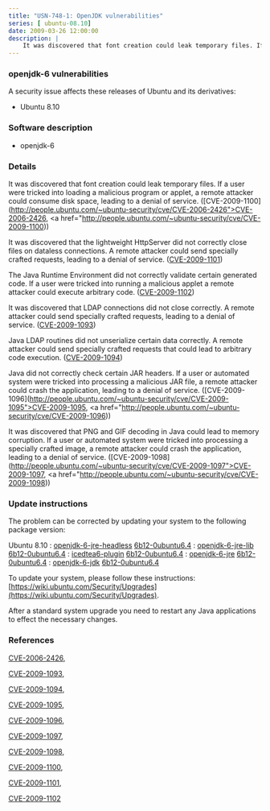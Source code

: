 ```yaml
---
title: "USN-748-1: OpenJDK vulnerabilities"
series: [ ubuntu-08.10]
date: 2009-03-26 12:00:00
description: |
    It was discovered that font creation could leak temporary files. If a user were tricked into loading a malicious program or applet, a remote attacker could consume disk space, leading to a denial of service. ([CVE-2009-1100](http://people.ubuntu.com/~ubuntu-security/cve/CVE-2006-2426">CVE-2006-2426</a>, <a href="http://people.ubuntu.com/~ubuntu-security/cve/CVE-2009-1100))
--- 
```

 
### openjdk-6 vulnerabilities

A security issue affects these releases of Ubuntu and its derivatives:

* Ubuntu 8.10

### Software description

* openjdk-6 

### Details

It was discovered that font creation could leak temporary files. If a user were tricked into loading a malicious program or applet, a remote attacker could consume disk space, leading to a denial of service. ([CVE-2009-1100](http://people.ubuntu.com/~ubuntu-security/cve/CVE-2006-2426">CVE-2006-2426</a>, <a href="http://people.ubuntu.com/~ubuntu-security/cve/CVE-2009-1100))

It was discovered that the lightweight HttpServer did not correctly close files on dataless connections. A remote attacker could send specially crafted requests, leading to a denial of service. ([CVE-2009-1101](http://people.ubuntu.com/~ubuntu-security/cve/CVE-2009-1101))

The Java Runtime Environment did not correctly validate certain generated code. If a user were tricked into running a malicious applet a remote attacker could execute arbitrary code. ([CVE-2009-1102](http://people.ubuntu.com/~ubuntu-security/cve/CVE-2009-1102))

It was discovered that LDAP connections did not close correctly. A remote attacker could send specially crafted requests, leading to a denial of service. ([CVE-2009-1093](http://people.ubuntu.com/~ubuntu-security/cve/CVE-2009-1093))

Java LDAP routines did not unserialize certain data correctly. A remote attacker could send specially crafted requests that could lead to arbitrary code execution. ([CVE-2009-1094](http://people.ubuntu.com/~ubuntu-security/cve/CVE-2009-1094))

Java did not correctly check certain JAR headers. If a user or automated system were tricked into processing a malicious JAR file, a remote attacker could crash the application, leading to a denial of service. ([CVE-2009-1096](http://people.ubuntu.com/~ubuntu-security/cve/CVE-2009-1095">CVE-2009-1095</a>, <a href="http://people.ubuntu.com/~ubuntu-security/cve/CVE-2009-1096))

It was discovered that PNG and GIF decoding in Java could lead to memory corruption. If a user or automated system were tricked into processing a specially crafted image, a remote attacker could crash the application, leading to a denial of service. ([CVE-2009-1098](http://people.ubuntu.com/~ubuntu-security/cve/CVE-2009-1097">CVE-2009-1097</a>, <a href="http://people.ubuntu.com/~ubuntu-security/cve/CVE-2009-1098)) 

### Update instructions

The problem can be corrected by updating your system to the following package version:

Ubuntu 8.10
 : [openjdk-6-jre-headless](https://launchpad.net/ubuntu/+source/openjdk-6) <span> [6b12-0ubuntu6.4](https://launchpad.net/ubuntu/+source/openjdk-6/6b12-0ubuntu6.4) </span> 
 : [openjdk-6-jre-lib](https://launchpad.net/ubuntu/+source/openjdk-6) <span> [6b12-0ubuntu6.4](https://launchpad.net/ubuntu/+source/openjdk-6/6b12-0ubuntu6.4) </span> 
 : [icedtea6-plugin](https://launchpad.net/ubuntu/+source/openjdk-6) <span> [6b12-0ubuntu6.4](https://launchpad.net/ubuntu/+source/openjdk-6/6b12-0ubuntu6.4) </span> 
 : [openjdk-6-jre](https://launchpad.net/ubuntu/+source/openjdk-6) <span> [6b12-0ubuntu6.4](https://launchpad.net/ubuntu/+source/openjdk-6/6b12-0ubuntu6.4) </span> 
 : [openjdk-6-jdk](https://launchpad.net/ubuntu/+source/openjdk-6) <span> [6b12-0ubuntu6.4](https://launchpad.net/ubuntu/+source/openjdk-6/6b12-0ubuntu6.4) </span> 

To update your system, please follow these instructions: [https://wiki.ubuntu.com/Security/Upgrades](https://wiki.ubuntu.com/Security/Upgrades).

After a standard system upgrade you need to restart any Java applications to effect the necessary changes. 

### References

 [CVE-2006-2426](http://people.ubuntu.com/~ubuntu-security/cve/CVE-2006-2426), 

 [CVE-2009-1093](http://people.ubuntu.com/~ubuntu-security/cve/CVE-2009-1093), 

 [CVE-2009-1094](http://people.ubuntu.com/~ubuntu-security/cve/CVE-2009-1094), 

 [CVE-2009-1095](http://people.ubuntu.com/~ubuntu-security/cve/CVE-2009-1095), 

 [CVE-2009-1096](http://people.ubuntu.com/~ubuntu-security/cve/CVE-2009-1096), 

 [CVE-2009-1097](http://people.ubuntu.com/~ubuntu-security/cve/CVE-2009-1097), 

 [CVE-2009-1098](http://people.ubuntu.com/~ubuntu-security/cve/CVE-2009-1098), 

 [CVE-2009-1100](http://people.ubuntu.com/~ubuntu-security/cve/CVE-2009-1100), 

 [CVE-2009-1101](http://people.ubuntu.com/~ubuntu-security/cve/CVE-2009-1101), 

 [CVE-2009-1102](http://people.ubuntu.com/~ubuntu-security/cve/CVE-2009-1102)
 
